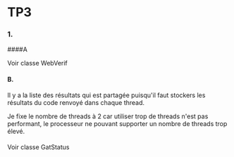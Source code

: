 # TP3

### 1.

####A

Voir classe WebVerif

#### B.

Il y a la liste des résultats qui est partagée puisqu'il faut stockers les résultats du code renvoyé dans chaque thread.

Je fixe le nombre de threads à 2 car utiliser trop de threads n'est pas performant, le processeur ne pouvant supporter un nombre de threads trop élevé.

####

Voir classe GatStatus